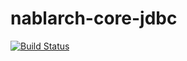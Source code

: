 # nablarch-core-jdbc 

[![Build Status](https://travis-ci.org/tamura-orz/nablarch-core-jdbc.svg?branch=develop)](https://travis-ci.org/tamura-orz/nablarch-core-jdbc)
